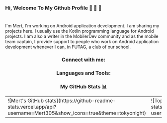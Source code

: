 ### Hi, Welcome To My Github Profile 👋 👋 👋
#
I'm Mert, I'm working on Android application development. I am sharing my projects here. I usually use the Kotlin programming language for Android projects. I am also a writer in the MobilerDev community and as the mobile team captain, I provide support to people who work on Android application development whenever I can, in FUTAG, a club of our school.

### <div id = 1 align="center"><p>Connect with me:</p></div>


### <div id = 2 align="center"><p>Languages and Tools:</p></div>


### <div id = 3 align="center"><p>My GitHub Stats 📊</p></div>
<td>
<table>
<tr>
<td width =300>
![Mert's GitHub stats](https://github-readme-stats.vercel.app/api?username=Mert305&show_icons=true&theme=tokyonight)
</td>
<td width=400>
![Top Langs](https://github-readme-stats.vercel.app/api/top-langs/?username=Mert305&layout=compact&theme=tokyonight)
</td>
</tr>
</table>
